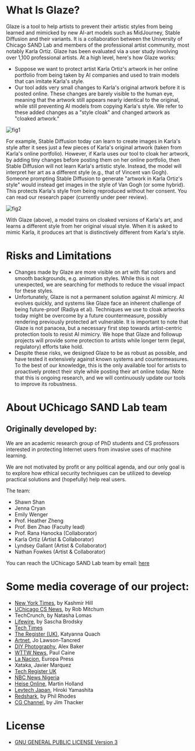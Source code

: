 # What Is Glaze?
Glaze is a tool to help artists to prevent their artistic styles from being learned and mimicked by new AI-art models such as MidJourney, Stable Diffusion and their variants. It is a collaboration between the University of Chicago SAND Lab and members of the professional artist community, most notably Karla Ortiz. Glaze has been evaluated via a user study involving over 1,100 professional artists. At a high level, here's how Glaze works:

- Suppose we want to protect artist Karla Ortiz's artwork in her online portfolio from being taken by AI companies and used to train models that can imitate Karla's style.
- Our tool adds very small changes to Karla's original artwork before it is posted online. These changes are barely visible to the human eye, meaning that the artwork still appears nearly identical to the original, while still preventing AI models from copying Karla's style. We refer to these added changes as a "style cloak" and changed artwork as "cloaked artwork." 

![fig1](https://web.archive.org/web/20230322153716im_/https://glaze.cs.uchicago.edu/images/fig1.png)

For example, Stable Diffusion today can learn to create images in Karla's style after it sees just a few pieces of Karla's original artwork (taken from Karla's online portfolio). However, if Karla uses our tool to cloak her artwork, by adding tiny changes before posting them on her online portfolio, then Stable Diffusion will not learn Karla's artistic style. Instead, the model will interpret her art as a different style (e.g., that of Vincent van Gogh). Someone prompting Stable Diffusion to generate "artwork in Karla Ortiz's style" would instead get images in the style of Van Gogh (or some hybrid). This protects Karla's style from being reproduced without her consent. You can read our research paper (currently under peer review). 

![fig2](https://web.archive.org/web/20230322153716im_/https://glaze.cs.uchicago.edu/images/fig2.png)

With Glaze (above), a model trains on cloaked versions of Karla's art, and learns a different style from her original visual style. When it is asked to mimic Karla, it produces art that is distinctively different from Karla's style. 


# Risks and Limitations

- Changes made by Glaze are more visible on art with flat colors and smooth backgrounds, e.g. animation styles. While this is not unexpected, we are searching for methods to reduce the visual impact for these styles.
- Unfortunately, Glaze is not a permanent solution against AI mimicry. AI evolves quickly, and systems like Glaze face an inherent challenge of being future-proof (Radiya et al). Techniques we use to cloak artworks today might be overcome by a future countermeasure, possibly rendering previously protected art vulnerable. It is important to note that Glaze is not panacea, but a necessary first step towards artist-centric protection tools to resist AI mimicry. We hope that Glaze and followup projects will provide some protection to artists while longer term (legal, regulatory) efforts take hold.
- Despite these risks, we designed Glaze to be as robust as possible, and have tested it extensively against known systems and countermeasures. To the best of our knowledge, this is the only available tool for artists to proactively protect their style while posting their art online today. Note that this is ongoing research, and we will continuously update our tools to improve its robustness. 


# About UChicago SAND Lab team 
## Originally developed by:

We are an academic research group of PhD students and CS professors interested in protecting Internet users from invasive uses of machine learning.

We are not motivated by profit or any political agenda, and our only goal is to explore how ethical security techniques can be utilized to develop practical solutions and (hopefully) help real users.

The team:

- Shawn Shan
- Jenna Cryan
- Emily Wenger
- Prof. Heather Zheng
- Prof. Ben Zhao (Faculty lead)
- Prof. Rana Hanocka (Collaborator)
- Karla Ortiz (Artist & Collaborator)
- Lyndsey Gallant (Artist & Collaborator)
- Nathan Fowkes (Artist & Collaborator)

You can reach the UChicago SAND Lab team by email: [here](glaze-uchicago@googlegroups.com)



# Some media coverage of our project:

- [New York Times](https://web.archive.org/web/20230322043359/https://www.nytimes.com/2023/02/13/technology/ai-art-generator-lensa-stable-diffusion.html), by Kashmir Hill
- [UChicago CS News](https://web.archive.org/web/20230322205213/https://cs.uchicago.edu/news/uchicago-scientists-develop-new-tool-to-protect-artists-from-ai-mimicry/), by Rob Mitchum
- TechCrunch, by Natasha Lomas
- [Lifewire](https://web.archive.org/web/20230321181318/https://www.lifewire.com/how-artists-are-fighting-back-against-ai-art-that-copies-their-works-7110583), by Sascha Brodsky
- [Tech Times](https://web.archive.org/web/20230321181356/https://www.techtimes.com/articles/287711/20230215/new-anti-ai-art-generators-tool-protect-artists-heres-glaze.htm)
- [The Register (UK)](https://web.archive.org/web/20230321181309/https://www.theregister.com/2023/02/16/computer_scientists_develop_new_technique/), Katyanna Quach
- [Artnet](https://web.archive.org/web/20230321181336/https://news.artnet.com/art-world/ai-art-theft-tool-2256048), Jo Lawson-Tancred
- [DIY Photography](https://web.archive.org/web/20230321181318/https://www.diyphotography.net/scientists-have-created-a-tool-that-stops-ai-stealing-your-photographs/), Alex Baker
- [WTTW News](https://web.archive.org/web/20230321181320/https://news.wttw.com/2023/02/16/uchicago-develops-tool-protect-artists-ai-threat), Paul Caine
- [La Nacion](https://web.archive.org/web/20230321181317/https://www.lanacion.com.ar/agencias/desarrollan-una-aplicacion-que-evita-que-los-modelos-de-ia-aprendan-y-reproduzcan-el-estilo-de-los-nid17022023/), Europa Press
- Xataka, Javier Marquez
- [Tech Register UK](https://web.archive.org/web/20230316012404/https://www.techregister.co.uk/this-could-block-text-to-image-ai-models-from-ripping-off-artists/)
- [NBC News Nigeria](https://web.archive.org/web/20230321181308/https://www.nbcnews.com.ng/new-anti-ai-art-generators-tool-to-protect-artists-heres-how-glaze-software-works/)
- [Heise Online](https://web.archive.org/web/20230322232719/https://www.heise.de/news/Bildgeneratoren-Glaze-soll-Kunst-fuer-KI-unlernbar-machen-7495423.html), Martin Holland
- [Levtech Japan](https://web.archive.org/web/20230321181321/https://levtech.jp/media/article/column/detail_201/), Hiroki Yamashita
- [Redshark](https://web.archive.org/web/20230322153716/https://www.redsharknews.com/time-to-cloak-your-work-to-stop-ai-ripping-it-off), by Phil Rhodes
- [CG Channel](https://web.archive.org/web/20230322153716/https://www.cgchannel.com/2023/03/glaze-protects-artists-images-from-unethical-ai-models/), by Jim Thacker 

# License

- [GNU GENERAL PUBLIC LICENSE Version 3](https://github.com/EspacioLatente/Glaze/blob/main/LICENSE)
